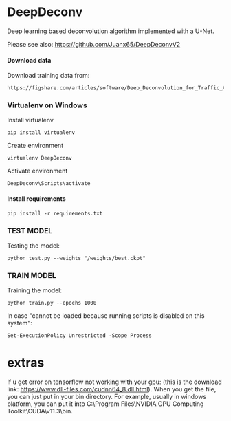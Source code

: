 # DeepDeconv

Deep learning based deconvolution algorithm implemented with a U-Net.

Please see also: https://github.com/Juanx65/DeepDeconvV2

#### Download data
Download training data from:
```
https://figshare.com/articles/software/Deep_Deconvolution_for_Traffic_Analysis_with_Distributed_Acoustic_Sensing_Data/16653163
```

### Virtualenv on Windows

Install virtualenv
```
pip install virtualenv
```

Create environment
```
virtualenv DeepDeconv
```
Activate environment
```
DeepDeconv\Scripts\activate
```

#### Install requirements
```
pip install -r requirements.txt
```
### TEST MODEL
Testing the model:
```
python test.py --weights "/weights/best.ckpt"
```

### TRAIN MODEL
Training the model:
```
python train.py --epochs 1000
```

In case "cannot be loaded because running scripts is disabled on this system":
```
Set-ExecutionPolicy Unrestricted -Scope Process
```



# extras
If u get error on tensorflow not working with your gpu:
(this is the download link: https://www.dll-files.com/cudnn64_8.dll.html). When you get the file, you can just put in your bin directory. For example, usually in windows platform, you can put it into C:\Program Files\NVIDIA GPU Computing Toolkit\CUDA\v11.3\bin.

